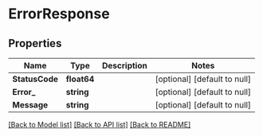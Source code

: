 # ErrorResponse

## Properties
Name | Type | Description | Notes
------------ | ------------- | ------------- | -------------
**StatusCode** | **float64** |  | [optional] [default to null]
**Error_** | **string** |  | [optional] [default to null]
**Message** | **string** |  | [optional] [default to null]

[[Back to Model list]](../README.md#documentation-for-models) [[Back to API list]](../README.md#documentation-for-api-endpoints) [[Back to README]](../README.md)

